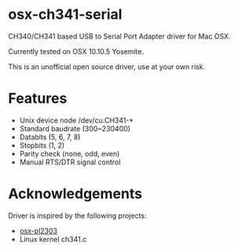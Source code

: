 # osx-ch341-serial
CH340/CH341 based USB to Serial Port Adapter driver for Mac OSX. 

Currently tested on OSX 10.10.5 Yosemite.

This is an unofficial open source driver, use at your own risk.

# Features
- Unix device node /dev/cu.CH341-*
- Standard baudrate (300~230400)
- Databits (5, 6, 7, 8)
- Stopbits (1, 2)
- Parity check (none, odd, even)
- Manual RTS/DTR signal control

# Acknowledgements
Driver is inspired by the following projects:

- [osx-pl2303](https://github.com/mpepping/osx-pl2303)
- Linux kernel ch341.c

